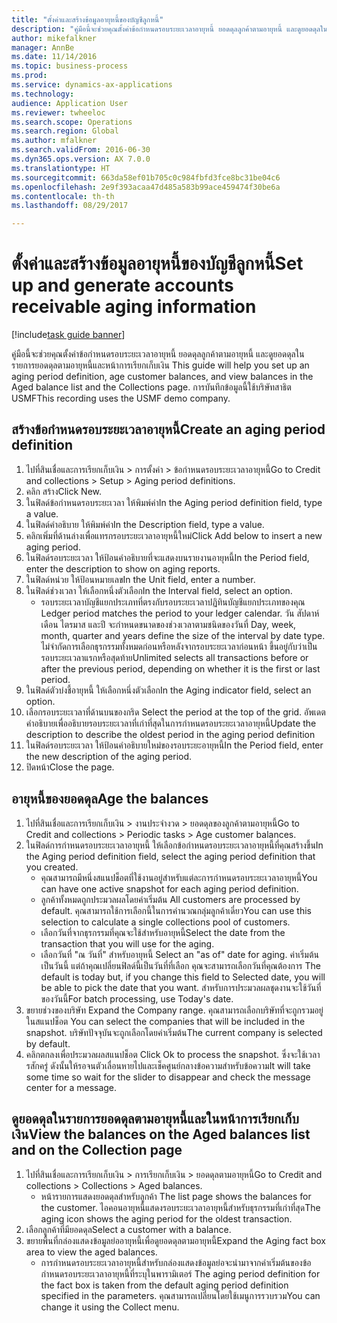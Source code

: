 ```yaml
--- 
title: "ตั้งค่าและสร้างข้อมูลอายุหนี้ของบัญชีลูกหนี้"
description: "คู่มือนี้จะช่วยคุณตั้งค่าข้อกำหนดรอบระยะเวลาอายุหนี้ ยอดดุลลูกค้าตามอายุหนี้ และดูยอดดุลในรายการยอดดุลตามอายุหนี้และหน้าการเรียกเก็บเงิน "
author: mikefalkner
manager: AnnBe
ms.date: 11/14/2016
ms.topic: business-process
ms.prod: 
ms.service: dynamics-ax-applications
ms.technology: 
audience: Application User
ms.reviewer: twheeloc
ms.search.scope: Operations
ms.search.region: Global
ms.author: mfalkner
ms.search.validFrom: 2016-06-30
ms.dyn365.ops.version: AX 7.0.0
ms.translationtype: HT
ms.sourcegitcommit: 663da58ef01b705c0c984fbfd3fce8bc31be04c6
ms.openlocfilehash: 2e9f393acaa47d485a583b99ace459474f30be6a
ms.contentlocale: th-th
ms.lasthandoff: 08/29/2017

---
```

# <a name="set-up-and-generate-accounts-receivable-aging-information"></a><span data-ttu-id="5fd38-103">ตั้งค่าและสร้างข้อมูลอายุหนี้ของบัญชีลูกหนี้</span><span class="sxs-lookup"><span data-stu-id="5fd38-103">Set up and generate accounts receivable aging information</span></span>

[!include[task guide banner](../../includes/task-guide-banner.md)]

<span data-ttu-id="5fd38-104">คู่มือนี้จะช่วยคุณตั้งค่าข้อกำหนดรอบระยะเวลาอายุหนี้ ยอดดุลลูกค้าตามอายุหนี้ และดูยอดดุลในรายการยอดดุลตามอายุหนี้และหน้าการเรียกเก็บเงิน </span><span class="sxs-lookup"><span data-stu-id="5fd38-104">This guide will help you set up an aging period definition, age customer balances, and view balances in the Aged balance list and the Collections page.</span></span> <span data-ttu-id="5fd38-105">การบันทึกข้อมูลนี้ใช้บริษัทสาธิต USMF</span><span class="sxs-lookup"><span data-stu-id="5fd38-105">This recording uses the USMF demo company.</span></span>


## <a name="create-an-aging-period-definition"></a><span data-ttu-id="5fd38-106">สร้างข้อกำหนดรอบระยะเวลาอายุหนี้</span><span class="sxs-lookup"><span data-stu-id="5fd38-106">Create an aging period definition</span></span>
1. <span data-ttu-id="5fd38-107">ไปที่สินเชื่อและการเรียกเก็บเงิน > การตั้งค่า > ข้อกำหนดรอบระยะเวลาอายุหนี้</span><span class="sxs-lookup"><span data-stu-id="5fd38-107">Go to Credit and collections > Setup > Aging period definitions.</span></span>
2. <span data-ttu-id="5fd38-108">คลิก สร้าง</span><span class="sxs-lookup"><span data-stu-id="5fd38-108">Click New.</span></span>
3. <span data-ttu-id="5fd38-109">ในฟิลด์ข้อกำหนดรอบระยะเวลา ให้พิมพ์ค่า</span><span class="sxs-lookup"><span data-stu-id="5fd38-109">In the Aging period definition field, type a value.</span></span>
4. <span data-ttu-id="5fd38-110">ในฟิลด์คำอธิบาย ให้พิมพ์ค่า</span><span class="sxs-lookup"><span data-stu-id="5fd38-110">In the Description field, type a value.</span></span>
5. <span data-ttu-id="5fd38-111">คลิกเพิ่มที่ด้านล่างเพื่อแทรกรอบระยะเวลาอายุหนี้ใหม่</span><span class="sxs-lookup"><span data-stu-id="5fd38-111">Click Add below to insert a new aging period.</span></span>
6. <span data-ttu-id="5fd38-112">ในฟิลด์รอบระยะเวลา ให้ป้อนคำอธิบายที่จะแสดงบนรายงานอายุหนี้</span><span class="sxs-lookup"><span data-stu-id="5fd38-112">In the Period field, enter the description to show on aging reports.</span></span>
7. <span data-ttu-id="5fd38-113">ในฟิลด์หน่วย ให้ป้อนหมายเลข</span><span class="sxs-lookup"><span data-stu-id="5fd38-113">In the Unit field, enter a number.</span></span>
8. <span data-ttu-id="5fd38-114">ในฟิลด์ช่วงเวลา ให้เลือกหนึ่งตัวเลือก</span><span class="sxs-lookup"><span data-stu-id="5fd38-114">In the Interval field, select an option.</span></span>
    * <span data-ttu-id="5fd38-115">รอบระยะเวลาบัญชีแยกประเภทที่ตรงกับรอบระยะเวลาปฏิทินบัญชีแยกประเภทของคุณ </span><span class="sxs-lookup"><span data-stu-id="5fd38-115">Ledger period matches the period to your ledger calendar.</span></span> <span data-ttu-id="5fd38-116">วัน สัปดาห์ เดือน ไตรมาส และปี จะกำหนดขนาดของช่วงเวลาตามชนิดของวันที่ </span><span class="sxs-lookup"><span data-stu-id="5fd38-116">Day, week, month, quarter and years define the size of the interval by date type.</span></span> <span data-ttu-id="5fd38-117">ไม่จำกัดการเลือกธุรกรรมทั้งหมดก่อนหรือหลังจากรอบระยะเวลาก่อนหน้า ขึ้นอยู่กับว่าเป็นรอบระยะเวลาแรกหรือสุดท้าย</span><span class="sxs-lookup"><span data-stu-id="5fd38-117">Unlimited selects all transactions before or after the previous period, depending on whether it is the first or last period.</span></span>  
9. <span data-ttu-id="5fd38-118">ในฟิลด์ตัวบ่งชี้อายุหนี้ ให้เลือกหนึ่งตัวเลือก</span><span class="sxs-lookup"><span data-stu-id="5fd38-118">In the Aging indicator field, select an option.</span></span>
10. <span data-ttu-id="5fd38-119">เลือกรอบระยะเวลาที่ด้านบนของกริด </span><span class="sxs-lookup"><span data-stu-id="5fd38-119">Select the period at the top of the grid.</span></span> <span data-ttu-id="5fd38-120">อัพเดตคำอธิบายเพื่ออธิบายรอบระยะเวลาที่เก่าที่สุดในการกำหนดรอบระยะเวลาอายุหนี้</span><span class="sxs-lookup"><span data-stu-id="5fd38-120">Update the description to describe the oldest period in the aging period definition</span></span>
11. <span data-ttu-id="5fd38-121">ในฟิลด์รอบระยะเวลา ให้ป้อนคำอธิบายใหม่ของรอบระยะอายุหนี้</span><span class="sxs-lookup"><span data-stu-id="5fd38-121">In the Period field, enter the new description of the aging period.</span></span>
12. <span data-ttu-id="5fd38-122">ปิดหน้า</span><span class="sxs-lookup"><span data-stu-id="5fd38-122">Close the page.</span></span>

## <a name="age-the-balances"></a><span data-ttu-id="5fd38-123">อายุหนี้ของยอดดุล</span><span class="sxs-lookup"><span data-stu-id="5fd38-123">Age the balances</span></span>
1. <span data-ttu-id="5fd38-124">ไปที่สินเชื่อและการเรียกเก็บเงิน > งานประจำงวด > ยอดดุลของลูกค้าตามอายุหนี้</span><span class="sxs-lookup"><span data-stu-id="5fd38-124">Go to Credit and collections > Periodic tasks > Age customer balances.</span></span>
2. <span data-ttu-id="5fd38-125">ในฟิลด์การกำหนดรอบระยะเวลาอายุหนี้ ให้เลือกข้อกำหนดรอบระยะเวลาอายุหนี้ที่คุณสร้างขึ้น</span><span class="sxs-lookup"><span data-stu-id="5fd38-125">In the Aging period definition field, select the aging period definition that you created.</span></span>
    * <span data-ttu-id="5fd38-126">คุณสามารถมีหนึ่งสแนปช็อตที่ใช้งานอยู่สำหรับแต่ละการกำหนดรอบระยะเวลาอายุหนี้</span><span class="sxs-lookup"><span data-stu-id="5fd38-126">You can have one active snapshot for each aging period definition.</span></span>  
    * <span data-ttu-id="5fd38-127">ลูกค้าทั้งหมดถูกประมวลผลโดยค่าเริ่มต้น </span><span class="sxs-lookup"><span data-stu-id="5fd38-127">All customers are processed by default.</span></span> <span data-ttu-id="5fd38-128">คุณสามารถใช้การเลือกนี้ในการคำนวณกลุ่มลูกค้าเดี่ยว</span><span class="sxs-lookup"><span data-stu-id="5fd38-128">You can use this selection to calculate a single collections pool of customers.</span></span>  
    * <span data-ttu-id="5fd38-129">เลือกวันที่จากธุรกรรมที่คุณจะใช้สำหรับอายุหนี้</span><span class="sxs-lookup"><span data-stu-id="5fd38-129">Select the date from the transaction that you will use for the aging.</span></span>  
    * <span data-ttu-id="5fd38-130">เลือกวันที่ "ณ วันที่" สำหรับอายุหนี้ </span><span class="sxs-lookup"><span data-stu-id="5fd38-130">Select an "as of" date for aging.</span></span> <span data-ttu-id="5fd38-131">ค่าเริ่มต้นเป็นวันนี้ แต่ถ้าคุณเปลี่ยนฟิลด์นี้เป็นวันที่ที่เลือก คุณจะสามารถเลือกวันที่คุณต้องการ </span><span class="sxs-lookup"><span data-stu-id="5fd38-131">The default is today but, if you change this field to Selected date, you will be able to pick the date that you want.</span></span> <span data-ttu-id="5fd38-132">สำหรับการประมวลผลชุดงานจะใช้วันที่ของวันนี้</span><span class="sxs-lookup"><span data-stu-id="5fd38-132">For batch processing, use Today's date.</span></span>  
3. <span data-ttu-id="5fd38-133">ขยายช่วงของบริษัท </span><span class="sxs-lookup"><span data-stu-id="5fd38-133">Expand the Company range.</span></span> <span data-ttu-id="5fd38-134">คุณสามารถเลือกบริษัทที่จะถูกรวมอยู่ในสแนปช็อต </span><span class="sxs-lookup"><span data-stu-id="5fd38-134">You can select the companies that will be included in the snapshot.</span></span> <span data-ttu-id="5fd38-135">บริษัทปัจจุบันจะถูกเลือกโดยค่าเริ่มต้น</span><span class="sxs-lookup"><span data-stu-id="5fd38-135">The current company is selected by default.</span></span>
4. <span data-ttu-id="5fd38-136">คลิกตกลงเพื่อประมวลผลสแนปช็อต </span><span class="sxs-lookup"><span data-stu-id="5fd38-136">Click Ok to process the snapshot.</span></span> <span data-ttu-id="5fd38-137">ซึ่งจะใช้เวลารสักครู่ ดังนั้นให้รอจนตัวเลื่อนหายไปและเช็คศูนย์กลางข้อความสำหรับข้อความ</span><span class="sxs-lookup"><span data-stu-id="5fd38-137">It will take some time so wait for the slider to disappear and check the message center for a message.</span></span>

## <a name="view-the-balances-on-the-aged-balances-list-and-on-the-collection-page"></a><span data-ttu-id="5fd38-138">ดูยอดดุลในรายการยอดดุลตามอายุหนี้และในหน้าการเรียกเก็บเงิน</span><span class="sxs-lookup"><span data-stu-id="5fd38-138">View the balances on the Aged balances list and on the Collection page</span></span>
1. <span data-ttu-id="5fd38-139">ไปที่สินเชื่อและการเรียกเก็บเงิน > การเรียกเก็บเงิน > ยอดดุลตามอายุหนี้</span><span class="sxs-lookup"><span data-stu-id="5fd38-139">Go to Credit and collections > Collections > Aged balances.</span></span>
    * <span data-ttu-id="5fd38-140">หน้ารายการแสดงยอดดุลสำหรับลูกค้า </span><span class="sxs-lookup"><span data-stu-id="5fd38-140">The list page shows the balances for the customer.</span></span> <span data-ttu-id="5fd38-141">ไอคอนอายุหนี้แสดงรอบระยะเวลาอายุหนี้สำหรับธุรกรรมที่เก่าที่สุด</span><span class="sxs-lookup"><span data-stu-id="5fd38-141">The aging icon shows the aging period for the oldest transaction.</span></span>  
2. <span data-ttu-id="5fd38-142">เลือกลูกค้าที่มียอดดุล</span><span class="sxs-lookup"><span data-stu-id="5fd38-142">Select a customer with a balance.</span></span>
3. <span data-ttu-id="5fd38-143">ขยายพื้นที่กล่องแสดงข้อมูลย่ออายุหนี้เพื่อดูยอดดุลตามอายุหนี้</span><span class="sxs-lookup"><span data-stu-id="5fd38-143">Expand the Aging fact box area to view the aged balances.</span></span>
    * <span data-ttu-id="5fd38-144">การกำหนดรอบระยะเวลาอายุหนี้สำหรับกล่องแสดงข้อมูลย่อจะนำมาจากค่าเริ่มต้นของข้อกำหนดรอบระยะเวลาอายุหนี้ที่ระบุในพารามิเตอร์ </span><span class="sxs-lookup"><span data-stu-id="5fd38-144">The aging period definition for the fact box is taken from the default aging period definition specified in the parameters.</span></span> <span data-ttu-id="5fd38-145">คุณสามารถเปลี่ยนโดยใช้เมนูการรวบรวม</span><span class="sxs-lookup"><span data-stu-id="5fd38-145">You can change it using the Collect menu.</span></span>  


